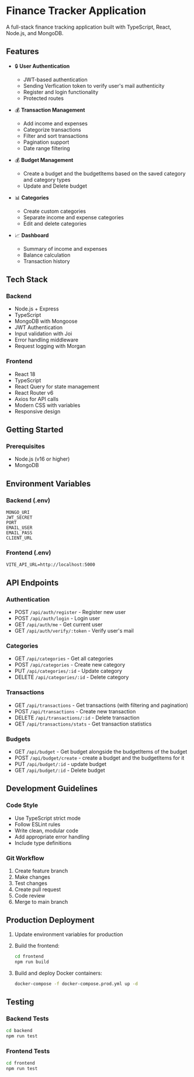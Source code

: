 # Finance Tracker Application

A full-stack finance tracking application built with TypeScript, React, Node.js, and MongoDB.

## Features

- 🔒 **User Authentication**

  - JWT-based authentication
  - Sending Verfication token to verify user's mail authenticity
  - Register and login functionality
  - Protected routes

- 💰 **Transaction Management**

  - Add income and expenses
  - Categorize transactions
  - Filter and sort transactions
  - Pagination support
  - Date range filtering

- 💰 **Budget Management**
   - Create a budget and the budgetItems based on the saved category and category types
   - Update and Delete budget


- 📊 **Categories**

  - Create custom categories
  - Separate income and expense categories
  - Edit and delete categories

- 📈 **Dashboard**
  - Summary of income and expenses
  - Balance calculation
  - Transaction history

## Tech Stack

### Backend

- Node.js + Express
- TypeScript
- MongoDB with Mongoose
- JWT Authentication
- Input validation with Joi
- Error handling middleware
- Request logging with Morgan

### Frontend

- React 18
- TypeScript
- React Query for state management
- React Router v6
- Axios for API calls
- Modern CSS with variables
- Responsive design

## Getting Started

### Prerequisites

- Node.js (v16 or higher)
- MongoDB

## Environment Variables

### Backend (.env)

```
MONGO_URI
JWT_SECRET
PORT
EMAIL_USER
EMAIL_PASS
CLIENT_URL

```

### Frontend (.env)

```
VITE_API_URL=http://localhost:5000
```

## API Endpoints

### Authentication

- POST `/api/auth/register` - Register new user
- POST `/api/auth/login` - Login user
- GET `/api/auth/me` - Get current user
- GET `/api/auth/verify/:token` - Verify user's mail


### Categories

- GET `/api/categories` - Get all categories
- POST `/api/categories` - Create new category
- PUT `/api/categories/:id` - Update category
- DELETE `/api/categories/:id` - Delete category

### Transactions

- GET `/api/transactions` - Get transactions (with filtering and pagination)
- POST `/api/transactions` - Create new transaction
- DELETE `/api/transactions/:id` - Delete transaction
- GET `/api/transactions/stats` - Get transaction statistics


### Budgets
- GET `/api/budget` - Get budget alongside the budgetItems of the budget
- POST `/api/budget/create` - create a budget and the budgetItems for it
- PUT `/api/budget/:id` - update budget
- GET `/api/budget/:id` - Delete budget



## Development Guidelines

### Code Style

- Use TypeScript strict mode
- Follow ESLint rules
- Write clean, modular code
- Add appropriate error handling
- Include type definitions

### Git Workflow

1. Create feature branch
2. Make changes
3. Test changes
4. Create pull request
5. Code review
6. Merge to main branch

## Production Deployment

1. Update environment variables for production
2. Build the frontend:

   ```bash
   cd frontend
   npm run build
   ```

3. Build and deploy Docker containers:
   ```bash
   docker-compose -f docker-compose.prod.yml up -d
   ```

## Testing

### Backend Tests

```bash
cd backend
npm run test
```

### Frontend Tests

```bash
cd frontend
npm run test
```
